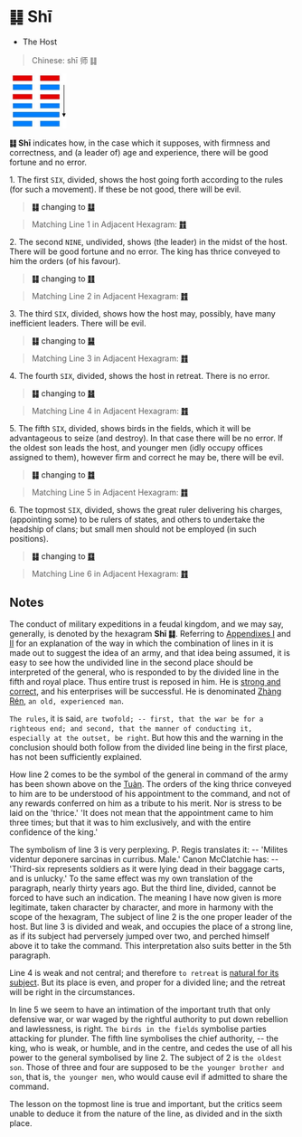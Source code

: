 # ䷆ Shī

* The Host

> Chinese: shī 师 ䷆

<a id="p-71"/>

<img src="../shapes/07.10.png" width="101" alt="师">

**䷆ Shī** indicates how, in the case which it supposes, with firmness and correctness, and (a leader of) age and experience, there will be good fortune and no error.

<a id="p-72"/>

1.<a id="7.1"/> The first `SIX`, divided, shows the host going forth according to the rules (for such a movement). If these be not good, there will be evil.

> **䷆** changing to [**䷒**](e4b8b4lin.md)

> Matching Line 1 in Adjacent Hexagram: [**䷇**](e6af94bi.md#8.1)

2.<a id="7.2"/> The second `NINE`, undivided, shows (the leader) in the midst of the host. There will be good fortune and no error. The king has thrice conveyed to him the orders (of his favour).

> **䷆** changing to [**䷁**](e59da4kun.md)

> Matching Line 2 in Adjacent Hexagram: [**䷇**](e6af94bi.md#8.2)

3.<a id="7.3"/> The third `SIX`, divided, shows how the host may, possibly, have many inefficient leaders. There will be evil.

> **䷆** changing to [**䷭**](e58d87sheng.md)

> Matching Line 3 in Adjacent Hexagram: [**䷇**](e6af94bi.md#8.3)

4.<a id="7.4"/> The fourth `SIX`, divided, shows the host in retreat. There is no error.

> **䷆** changing to [**䷧**](e8a7a3xie.md)

> Matching Line 4 in Adjacent Hexagram: [**䷇**](e6af94bi.md#8.4)

5.<a id="7.5"/> The fifth `SIX`, divided, shows birds in the fields, which it will be advantageous to seize (and destroy). In that case there will be no error. If the oldest son leads the host, and younger men (idly occupy offices assigned to them), however firm and correct he may be, there will be evil.

> **䷆** changing to [**䷜**](e59d8ekan.md)

> Matching Line 5 in Adjacent Hexagram: [**䷇**](e6af94bi.md#8.5)

6.<a id="7.6"/> The topmost `SIX`, divided, shows the great ruler delivering his charges, (appointing some) to be rulers of states, and others to undertake the headship of clans; but small men should not be employed (in such positions).

> **䷆** changing to [**䷃**](e89299meng.md)

> Matching Line 6 in Adjacent Hexagram: [**䷇**](e6af94bi.md#8.6)

## Notes

The conduct of military expeditions in a feudal kingdom, and we may say, generally, is denoted by the hexagram **Shī ䷆**. Referring to [Appendixes I](appendix01s1.md) and [II](appendix02s1.md) for an explanation of the way in which the combination of lines in it is made out to suggest the idea of an army, and that idea being assumed, it is easy to see how the undivided line in the second place should be interpreted of the general, who is responded to by the divided line in the fifth and royal place. Thus entire trust is reposed in him. He is [strong and correct](e6af94bi.md#p-73), and his enterprises will be successful. He is denominated [Zhàng Rén](https://en.wiktionary.org/wiki/丈人), `an old, experienced man`.

`The rules`, it is said, `are twofold; -- first, that the war be for a righteous end; and second, that the manner of conducting it, especially at the outset, be right`. But how this and the warning in the conclusion should both follow from the divided line being in the first place, has not been sufficiently explained.

How line 2 comes to be the symbol of the general in command of the army has been shown above on the [Tuàn](https://ctext.org/book-of-changes/tuan-zhuan). The orders of the king thrice conveyed to him are to be understood of his appointment to the command, and not of any rewards conferred on him as a tribute to his merit. Nor is stress to be laid on the 'thrice.' 'It does not mean that the appointment came to him three times; but that it was to him exclusively, and with the entire confidence of the king.'

The symbolism of line 3 is very perplexing. P. Regis translates it: -- 'Milites videntur deponere sarcinas in curribus. Male.' Canon McClatchie has: -- 'Third-six represents soldiers as it were lying dead in their baggage carts, and is unlucky.' To the same effect was my own translation of the paragraph, nearly thirty years ago. But the third line, divided, cannot be forced to have such an indication. The meaning I have now given is more legitimate, taken character by character, and more in harmony with the scope of the hexagram, The subject of line 2 is the one proper leader of the host. But line 3 is divided and weak, and occupies the place of a strong line, as if its subject had perversely jumped over two, and perched himself above it to take the command. This interpretation also suits better in the 5th paragraph.

Line 4 is weak and not central; and therefore `to retreat` is [natural for its subject](e6af94bi.md#p-74). But its place is even, and proper for a divided line; and the retreat will be right in the circumstances.

In line 5 we seem to have an intimation of the important truth that only defensive war, or war waged by the rightful authority to put down rebellion and lawlessness, is right. `The birds in the fields` symbolise parties attacking for plunder. The fifth line symbolises the chief authority, -- the king, who is weak, or humble, and in the centre, and cedes the use of all his power to the general symbolised by line 2. The subject of 2 is `the oldest son`. Those of three and four are supposed to be `the younger brother and son`, that is, `the younger men`, who would cause evil if admitted to share the command.

The lesson on the topmost line is true and important, but the critics seem unable to deduce it from the nature of the line, as divided and in the sixth place.
